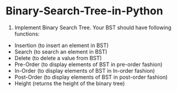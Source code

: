 # Binary-Search-Tree-in-Python

1. Implement Binary Search Tree. Your BST should have following functions:

- Insertion (to insert an element in BST)
- Search (to search an element in BST)
- Delete (to delete a value from BST)
- Pre-Order (to display elements of BST in pre-order fashion) 
- In-Order (to display elements of BST in In-order fashion)
- Post-Order (to display elements of BST in post-order fashion)
- Height (returns the height of the binary tree)
